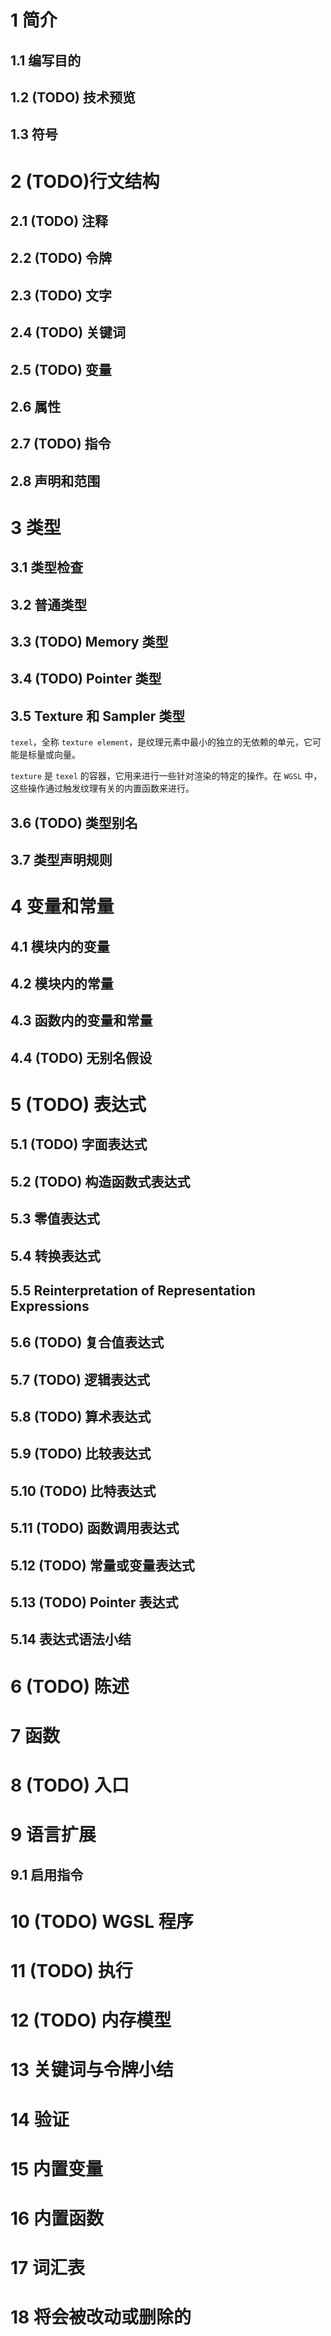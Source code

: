 # 1 简介

## 1.1 编写目的

## 1.2 (TODO) 技术预览

## 1.3 符号

# 2 (TODO)行文结构

## 2.1 (TODO) 注释

## 2.2 (TODO) 令牌

## 2.3 (TODO) 文字

## 2.4 (TODO) 关键词

## 2.5 (TODO) 变量

## 2.6 属性

## 2.7 (TODO) 指令

## 2.8 声明和范围

# 3 类型

## 3.1 类型检查

## 3.2 普通类型

## 3.3 (TODO) Memory 类型

## 3.4 (TODO) Pointer 类型

## 3.5 Texture 和 Sampler 类型

`texel`，全称 `texture element`，是纹理元素中最小的独立的无依赖的单元，它可能是标量或向量。

`texture` 是 `texel` 的容器，它用来进行一些针对渲染的特定的操作。在 `WGSL` 中，这些操作通过触发纹理有关的内置函数来进行。

## 3.6 (TODO) 类型别名

## 3.7 类型声明规则

# 4 变量和常量

## 4.1 模块内的变量

## 4.2 模块内的常量

## 4.3 函数内的变量和常量

## 4.4 (TODO) 无别名假设

# 5 (TODO) 表达式

## 5.1 (TODO) 字面表达式

## 5.2 (TODO) 构造函数式表达式

## 5.3 零值表达式

## 5.4 转换表达式

## 5.5 Reinterpretation of Representation Expressions

## 5.6 (TODO) 复合值表达式

## 5.7 (TODO) 逻辑表达式

## 5.8 (TODO) 算术表达式

## 5.9 (TODO) 比较表达式

## 5.10 (TODO) 比特表达式

## 5.11 (TODO) 函数调用表达式

## 5.12 (TODO) 常量或变量表达式

## 5.13 (TODO) Pointer 表达式

## 5.14 表达式语法小结

# 6 (TODO) 陈述

# 7 函数

# 8 (TODO) 入口

# 9 语言扩展

## 9.1 启用指令

# 10 (TODO) WGSL 程序

# 11 (TODO) 执行

# 12 (TODO) 内存模型

# 13 关键词与令牌小结

# 14 验证

# 15 内置变量

# 16 内置函数

# 17 词汇表

# 18 将会被改动或删除的

